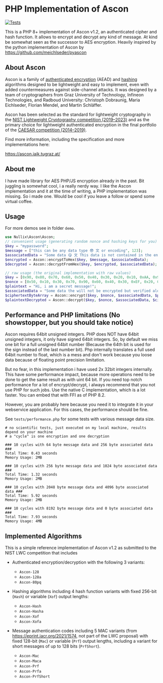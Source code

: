 # PHP Implementation of Ascon

[![Tests](https://github.com/brainfoolong/php-ascon/actions/workflows/tests.yml/badge.svg)](https://github.com/brainfoolong/php-ascon/actions/workflows/tests.yml)

This is a PHP 8+ implementation of Ascon v1.2, an authenticated cipher and hash function.
It allows to encrypt and decrypt any kind of message. At kind be somewhat seen as the successor to AES encryption.
Heavily inspired by the python implementation of Ascon by https://github.com/meichlseder/pyascon

## About Ascon

Ascon is a family of [authenticated encryption](https://en.wikipedia.org/wiki/Authenticated_encryption) (AEAD)
and [hashing](https://en.wikipedia.org/wiki/Cryptographic_hash_function) algorithms designed to be lightweight and easy
to implement, even with added countermeasures against side-channel attacks.
It was designed by a team of cryptographers from Graz University of Technology, Infineon Technologies, and Radboud
University: Christoph Dobraunig, Maria Eichlseder, Florian Mendel, and Martin Schläffer.

Ascon has been selected as the standard for lightweight cryptography in
the [NIST Lightweight Cryptography competition (2019–2023)](https://csrc.nist.gov/projects/lightweight-cryptography) and
as the primary choice for lightweight authenticated encryption in the final portfolio of
the [CAESAR competition (2014–2019)](https://competitions.cr.yp.to/caesar-submissions.html).

Find more information, including the specification and more implementations here:

https://ascon.iaik.tugraz.at/

## About me

I have made library for AES PHP/JS encryption already in the past. Bit juggling is somewhat cool, i a really nerdy way.
I like the Ascon implementation and it at the time of writing, a PHP implementation was missing. So i made one. Would be
cool if you leave a follow or spend some virtual coffee.

## Usage

For more demos see in folder `demo`.

```php
use Nullix\Ascon\Ascon;
// convenient usage (generating random nonce and hashing keys for you)
$key = "mypassword";
$message = ["this can be any data type 😎 文 or encoding", 123];
$associatedData = "Some data 😋 文 This data is not contained in the encrypt output but must be passed to both encrypt and decrypt.";
$encrypted = Ascon::encryptToHex($key, $message, $associatedData);
$decrypted = Ascon::decryptFromHex($key, $encrypted, $associatedData);

// raw usage (the original implementation with raw values)
$key = [0x90, 0x80, 0x70, 0x60, 0x50, 0x40, 0x30, 0x20, 0x10, 0xAA, 0x90, 0x90, 0x90, 0x90, 0xCC, 0xEF];
$nonce = [0x50, 0x10, 0x30, 0x70, 0x90, 0x60, 0x40, 0x30, 0xEF, 0x20, 0x10, 0xAA, 0x90, 0x90, 0x90, 0xCC];
$plaintext = "Hi, i am a secret message!";
$associatedData = "Some data the will not be encrypted but verified along the plaintext (Decryption will fail if you not provide the exact same data)";
$ciphertextByteArray = Ascon::encrypt($key, $nonce, $associatedData, $plaintext);
$plaintextDecrypted = Ascon::decrypt($key, $nonce, $associatedData, $ciphertextByteArray);
```

## Performance and PHP limitations (No showstopper, but you should take notice)

Ascon requires 64bit unsigned integers. PHP does NOT have 64bit unsigned integers, it only have signed 64bit integers.
So, by default we miss one bit for a full unsigned 64bit number (Because the 64th bit is used for the sign instead of
the last number bit). Php internally translates a full used 64bit number to float, which is a mess and don't work
because you loose data because of floating point precision limitation.

But no fear, in this implementation i have used 2x 32bit integers internally. This have some performance impact, because
more operations need to be done to get the same result as with uint 64 bit.
If you need top notch performance for a lot of encrypt/decrypt, i always recommend that you not use PHP for such jobs.
Use the native C implementation, which is a lot faster. You can embed that with FFI as of PHP 8.2.

However, you are probably here because you need it to integrate it in your webservice application.
For this cases, the performance should be fine.

See `tests/performance.php` for some tests with various message data size.

```
# no scientific tests, just executed on my local machine, results depend on your machine
# a "cycle" is one encryption and one decryption 

### 10 cycles with 64 byte message data and 256 byte associated data ###
Total Time: 0.43 seconds
Memory Usage: 2MB

### 10 cycles with 256 byte message data and 1024 byte associated data ###
Total Time: 1.32 seconds
Memory Usage: 2MB

### 10 cycles with 2048 byte message data and 4096 byte associated data ###
Total Time: 5.92 seconds
Memory Usage: 2MB

### 10 cycles with 8192 byte message data and 0 byte associated data ###
Total Time: 7.93 seconds
Memory Usage: 4MB
```

## Implemented Algorithms

This is a simple reference implementation of Ascon v1.2 as submitted to the NIST LWC competition that includes

* Authenticated encryption/decryption with the following 3 variants:

    - `Ascon-128`
    - `Ascon-128a`
    - `Ascon-80pq`

* Hashing algorithms including 4 hash function variants with fixed 256-bit (`Hash`) or variable (`Xof`) output lengths:

    - `Ascon-Hash`
    - `Ascon-Hasha`
    - `Ascon-Xof`
    - `Ascon-Xofa`

* Message authentication codes including 5 MAC variants (from https://eprint.iacr.org/2021/1574, not part of the LWC
  proposal) with fixed 128-bit (`Mac`) or variable (`Prf`) output lengths, including a variant for short messages of up
  to 128 bits (`PrfShort`).

    - `Ascon-Mac`
    - `Ascon-Maca`
    - `Ascon-Prf`
    - `Ascon-Prfa`
    - `Ascon-PrfShort`